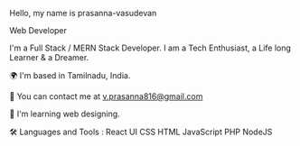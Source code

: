 Hello, my name is prasanna-vasudevan

Web Developer

I'm a Full Stack / MERN Stack Developer. I am a Tech Enthusiast, a Life long Learner & a Dreamer.

🌍 I'm based in Tamilnadu, India.

📨 You can contact me at v.prasanna816@gmail.com

🧠 I'm learning web designing.

🛠  Languages and Tools :
React  UI  CSS  HTML  JavaScript  PHP  NodeJS
